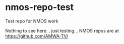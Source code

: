 # nmos-repo-test
Test repo for NMOS work

Nothing to see here... just testing... NMOS repos are at https://github.com/AMWA-TV/
